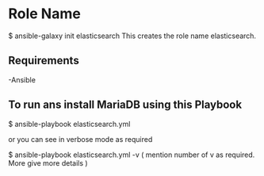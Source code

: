 Role Name
=========
$ ansible-galaxy init elasticsearch
This creates the role name elasticsearch.

Requirements
------------
-Ansible


To run ans install MariaDB using this  Playbook
----------------
$ ansible-playbook elasticsearch.yml 

or you can see in verbose mode as required

$ ansible-playbook elasticsearch.yml -v  ( mention number of v as required. More give more details )
